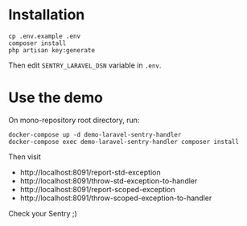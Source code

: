 # Installation

```
cp .env.example .env
composer install
php artisan key:generate
```

Then edit `SENTRY_LARAVEL_DSN` variable in `.env`.

# Use the demo

On mono-repository root directory, run:

```
docker-compose up -d demo-laravel-sentry-handler
docker-compose exec demo-laravel-sentry-handler composer install
```

Then visit
- http://localhost:8091/report-std-exception
- http://localhost:8091/throw-std-exception-to-handler
- http://localhost:8091/report-scoped-exception
- http://localhost:8091/throw-scoped-exception-to-handler

Check your Sentry ;)
